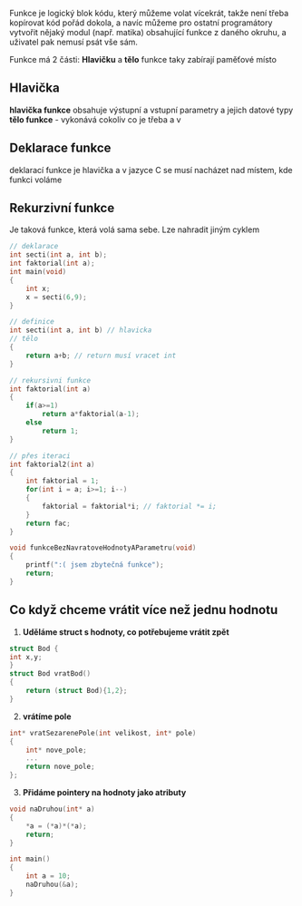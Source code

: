 
Funkce je logický blok kódu, který můžeme volat vícekrát, takže není třeba kopírovat kód pořád dokola, a navíc můžeme pro ostatní programátory vytvořit nějaký modul (např. matika) obsahující funkce z daného okruhu, a uživatel pak nemusí psát vše sám.

Funkce má 2 části: **Hlavičku** a **tělo**
funkce taky zabírají paměťové místo
## Hlavička
**hlavička funkce** obsahuje výstupní a vstupní parametry a jejich datové typy
**tělo funkce** - vykonává cokoliv co je třeba a v 
## Deklarace funkce 
deklarací funkce je hlavička a v jazyce C se musí nacházet nad místem, kde funkci voláme

## Rekurzivní funkce
Je taková funkce, která volá sama sebe.
Lze nahradit jiným cyklem
```c
// deklarace
int secti(int a, int b);
int faktorial(int a);
int main(void)
{
	int x;
	x = secti(6,9);
}

// definice
int secti(int a, int b) // hlavicka
// tělo
{
	return a+b; // return musí vracet int
}

// rekursivni funkce
int faktorial(int a)
{
	if(a>=1)
		return a*faktorial(a-1);
	else
		return 1;
}

// přes iteraci
int faktorial2(int a)
{
	int faktorial = 1;
	for(int i = a; i>=1; i--)
	{
		faktorial = faktorial*i; // faktorial *= i;
	}
	return fac;
}

void funkceBezNavratoveHodnotyAParametru(void)
{
	printf(":( jsem zbytečná funkce");
	return;
}
```

## Co když chceme vrátit více než jednu hodnotu
1. **Uděláme struct s hodnoty, co potřebujeme vrátit zpět**
```c
struct Bod {
int x,y;
}
struct Bod vratBod()
{
	return (struct Bod){1,2};
}
```
2. **vrátíme pole**
```c
int* vratSezarenePole(int velikost, int* pole)
{
	int* nove_pole;
	...
	return nove_pole;
};
```
3. **Přidáme pointery na hodnoty jako atributy**
```c
void naDruhou(int* a)
{
	*a = (*a)*(*a);
	return;
}

int main()
{
	int a = 10;
	naDruhou(&a);
}
```



